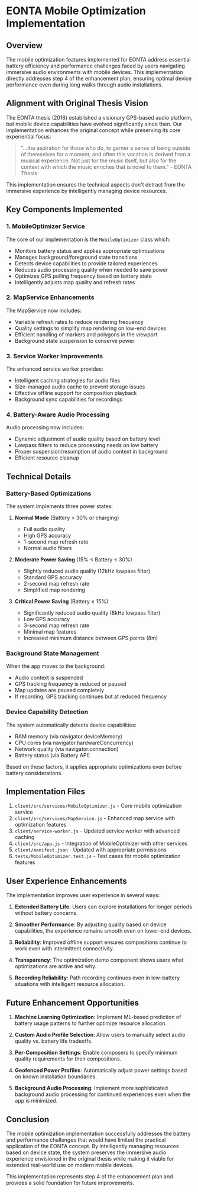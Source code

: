 # EONTA Mobile Optimization Implementation

## Overview

The mobile optimization features implemented for EONTA address essential battery efficiency and performance challenges faced by users navigating immersive audio environments with mobile devices. This implementation directly addresses step 4 of the enhancement plan, ensuring optimal device performance even during long walks through audio installations.

## Alignment with Original Thesis Vision

The EONTA thesis (2016) established a visionary GPS-based audio platform, but mobile device capabilities have evolved significantly since then. Our implementation enhances the original concept while preserving its core experiential focus:

> "...the aspiration for those who do, to garner a sense of being outside of themselves for a moment, and often this vacation is derived from a musical experience. Not just for the music itself, but also for the context with which the music enriches that is novel to them." - EONTA Thesis

This implementation ensures the technical aspects don't detract from the immersive experience by intelligently managing device resources.

## Key Components Implemented

### 1. MobileOptimizer Service

The core of our implementation is the `MobileOptimizer` class which:

- Monitors battery status and applies appropriate optimizations
- Manages background/foreground state transitions
- Detects device capabilities to provide tailored experiences
- Reduces audio processing quality when needed to save power
- Optimizes GPS polling frequency based on battery state
- Intelligently adjusts map quality and refresh rates

### 2. MapService Enhancements

The MapService now includes:

- Variable refresh rates to reduce rendering frequency
- Quality settings to simplify map rendering on low-end devices
- Efficient handling of markers and polygons in the viewport
- Background state suspension to conserve power

### 3. Service Worker Improvements

The enhanced service worker provides:

- Intelligent caching strategies for audio files
- Size-managed audio cache to prevent storage issues
- Effective offline support for composition playback
- Background sync capabilities for recordings

### 4. Battery-Aware Audio Processing

Audio processing now includes:

- Dynamic adjustment of audio quality based on battery level
- Lowpass filters to reduce processing needs on low battery
- Proper suspension/resumption of audio context in background
- Efficient resource cleanup

## Technical Details

### Battery-Based Optimizations

The system implements three power states:

1. **Normal Mode** (Battery > 30% or charging)
   - Full audio quality
   - High GPS accuracy
   - 1-second map refresh rate
   - Normal audio filters

2. **Moderate Power Saving** (15% < Battery ≤ 30%)
   - Slightly reduced audio quality (12kHz lowpass filter)
   - Standard GPS accuracy
   - 2-second map refresh rate
   - Simplified map rendering

3. **Critical Power Saving** (Battery ≤ 15%)
   - Significantly reduced audio quality (8kHz lowpass filter)
   - Low GPS accuracy
   - 3-second map refresh rate
   - Minimal map features
   - Increased minimum distance between GPS points (8m)

### Background State Management

When the app moves to the background:

- Audio context is suspended
- GPS tracking frequency is reduced or paused
- Map updates are paused completely
- If recording, GPS tracking continues but at reduced frequency

### Device Capability Detection

The system automatically detects device capabilities:

- RAM memory (via navigator.deviceMemory)
- CPU cores (via navigator.hardwareConcurrency)
- Network quality (via navigator.connection)
- Battery status (via Battery API)

Based on these factors, it applies appropriate optimizations even before battery considerations.

## Implementation Files

1. `client/src/services/MobileOptimizer.js` - Core mobile optimization service
2. `client/src/services/MapService.js` - Enhanced map service with optimization features
3. `client/service-worker.js` - Updated service worker with advanced caching
4. `client/src/app.js` - Integration of MobileOptimizer with other services
5. `client/manifest.json` - Updated with appropriate permissions
6. `tests/MobileOptimizer.test.js` - Test cases for mobile optimization features

## User Experience Enhancements

The implementation improves user experience in several ways:

1. **Extended Battery Life**: Users can explore installations for longer periods without battery concerns.

2. **Smoother Performance**: By adjusting quality based on device capabilities, the experience remains smooth even on lower-end devices.

3. **Reliability**: Improved offline support ensures compositions continue to work even with intermittent connectivity.

4. **Transparency**: The optimization demo component shows users what optimizations are active and why.

5. **Recording Reliability**: Path recording continues even in low-battery situations with intelligent resource allocation.

## Future Enhancement Opportunities

1. **Machine Learning Optimization**: Implement ML-based prediction of battery usage patterns to further optimize resource allocation.

2. **Custom Audio Profile Selection**: Allow users to manually select audio quality vs. battery life tradeoffs.

3. **Per-Composition Settings**: Enable composers to specify minimum quality requirements for their compositions.

4. **Geofenced Power Profiles**: Automatically adjust power settings based on known installation boundaries.

5. **Background Audio Processing**: Implement more sophisticated background audio processing for continued experiences even when the app is minimized.

## Conclusion

The mobile optimization implementation successfully addresses the battery and performance challenges that would have limited the practical application of the EONTA concept. By intelligently managing resources based on device state, the system preserves the immersive audio experience envisioned in the original thesis while making it viable for extended real-world use on modern mobile devices.

This implementation represents step 4 of the enhancement plan and provides a solid foundation for future improvements.
